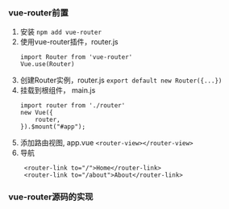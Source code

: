 ### vue-router前置
1. 安装
    `npm add vue-router`
1. 使用vue-router插件，router.js
    ```
    import Router from 'vue-router'
    Vue.use(Router)
    ```
1. 创建Router实例，router.js
    `export default new Router({...})`
1. 挂载到根组件， main.js
    ```
    import router from './router'
    new Vue({
        router,
    }).$mount("#app");
    ```
1. 添加路由视图, app.vue
    `<router-view></router-view>`
1. 导航
    ```
     <router-link to="/">Home</router-link>
     <router-link to="/about">About</router-link>
    ```

### vue-router源码的实现
